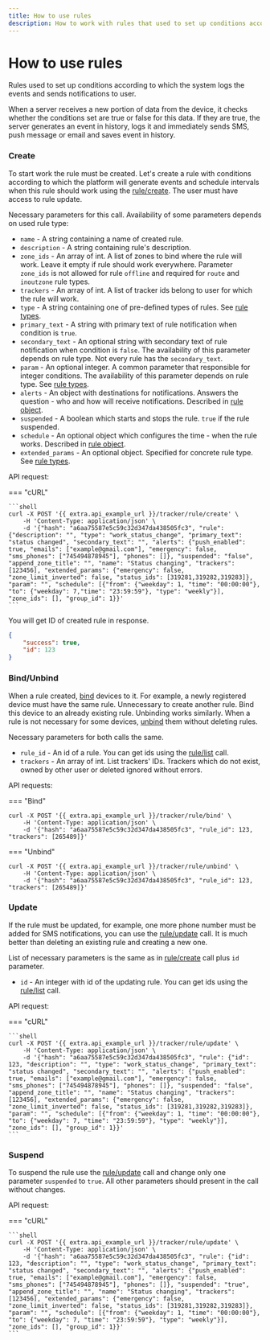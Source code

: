 ```yaml
---
title: How to use rules
description: How to work with rules that used to set up conditions according to which the system logs the events and sends notifications to user.
---
```


# How to use rules

Rules used to set up conditions according to which the system logs the events and sends notifications to user.

When a server receives a new portion of data from the device, it checks whether the conditions set are true 
or false for this data. If they are true, the server generates an event in history, logs it and immediately sends SMS,
push message or email and saves event in history.
 
### Create

To start work the rule must be created. Let's create a rule with conditions according to which the platform will generate events and schedule intervals when this
 rule should work using the [rule/create](../resources/tracking/tracker/rules/rule.md#create). The user must have access to rule update.

Necessary parameters for this call. Availability of some parameters depends on used rule type:

* `name` - A string containing a name of created rule.
* `description` - A string containing rule's description.
* `zone_ids` - An array of int. A list of zones to bind where the rule will work. Leave it empty if rule should work 
everywhere. Parameter `zone_ids` is not allowed for rule `offline` and required for `route` and `inoutzone` rule types.
* `trackers` - An array of int. A list of tracker ids belong to user for which the rule will work.
* `type` - A string containing one of pre-defined types of rules. See [rule types](../resources/tracking/tracker/rules/rule_types.md).
* `primary_text` - A string with primary text of rule notification when condition is `true`.
* `secondary_text` - An optional string with secondary text of rule notification when condition is `false`. The availability of 
this parameter depends on rule type. Not every rule has the `secondary_text`.
* `param` - An optional integer. A common parameter that responsible for integer conditions. 
The availability of this parameter depends on rule type. See [rule types](../resources/tracking/tracker/rules/rule_types.md). 
* `alerts` - An object with destinations for notifications. Answers the question - who and how will receive notifications. Described in [rule object](../resources/tracking/tracker/rules/rule.md).
* `suspended` - A boolean which starts and stops the rule. `true` if the rule suspended.
* `schedule` - An optional object which configures the time - when the rule works. Described in [rule object](../resources/tracking/tracker/rules/rule.md).
* `extended_params` - An optional object. Specified for concrete rule type. See [rule types](../resources/tracking/tracker/rules/rule_types.md).

API request:

=== "cURL"

    ```shell
    curl -X POST '{{ extra.api_example_url }}/tracker/rule/create' \
        -H 'Content-Type: application/json' \
        -d '{"hash": "a6aa75587e5c59c32d347da438505fc3", "rule": {"description": "", "type": "work_status_change", "primary_text": "status changed", "secondary_text": "", "alerts": {"push_enabled": true, "emails": ["example@gmail.com"], "emergency": false, "sms_phones": ["745494878945"], "phones": []}, "suspended": "false", "append_zone_title": "", "name": "Status changing", "trackers": [123456], "extended_params": {"emergency": false, "zone_limit_inverted": false, "status_ids": [319281,319282,319283]}, "param": "", "schedule": [{"from": {"weekday": 1, "time": "00:00:00"}, "to": {"weekday": 7,"time": "23:59:59"}, "type": "weekly"}], "zone_ids": [], "group_id": 1}}'
    ```

You will get ID of created rule in response. 

```json
{
    "success": true,
    "id": 123
}
```

### Bind/Unbind

When a rule created, [bind](../resources/tracking/tracker/rules/rule.md#bind) devices to it. For example, a newly registered device must have the same rule. Unnecessary
to create another rule. Bind this device to an already existing rule.
Unbinding works similarly. When a rule is not necessary for some devices, [unbind](../resources/tracking/tracker/rules/rule.md#unbind) them without deleting rules.

Necessary parameters for both calls the same.
 
* `rule_id` - An id of a rule. You can get ids using the [rule/list](../resources/tracking/tracker/rules/rule.md#list) call.
* `trackers` - An array of int. List trackers' IDs. Trackers which do not exist, owned by other user or deleted ignored without errors.
 
API requests:
 
=== "Bind"

 ```shell
 curl -X POST '{{ extra.api_example_url }}/tracker/rule/bind' \
     -H 'Content-Type: application/json' \
     -d '{"hash": "a6aa75587e5c59c32d347da438505fc3", "rule_id": 123, "trackers": [265489]}'
 ```

=== "Unbind"

 ```shell
 curl -X POST '{{ extra.api_example_url }}/tracker/rule/unbind' \
     -H 'Content-Type: application/json' \
     -d '{"hash": "a6aa75587e5c59c32d347da438505fc3", "rule_id": 123, "trackers": [265489]}'
 ```

### Update

If the rule must be updated, for example, one more phone number must be added for SMS notifications, you can use the 
[rule/update](../resources/tracking/tracker/rules/rule.md#update) call. It is much better than deleting an existing rule and creating a new one.

List of necessary parameters is the same as in [rule/create](#create) call plus `id` parameter.

* `id` - An integer with id of the updating rule. You can get ids using the [rule/list](../resources/tracking/tracker/rules/rule.md#list) call.

API request:

=== "cURL"

    ```shell
    curl -X POST '{{ extra.api_example_url }}/tracker/rule/update' \
        -H 'Content-Type: application/json' \
        -d '{"hash": "a6aa75587e5c59c32d347da438505fc3", "rule": {"id": 123, "description": "", "type": "work_status_change", "primary_text": "status changed", "secondary_text": "", "alerts": {"push_enabled": true, "emails": ["example@gmail.com"], "emergency": false, "sms_phones": ["745494878945"], "phones": []}, "suspended": "false", "append_zone_title": "", "name": "Status changing", "trackers": [123456], "extended_params": {"emergency": false, "zone_limit_inverted": false, "status_ids": [319281,319282,319283]}, "param": "", "schedule": [{"from": {"weekday": 1, "time": "00:00:00"}, "to": {"weekday": 7, "time": "23:59:59"}, "type": "weekly"}], "zone_ids": [], "group_id": 1}}'
    ```
 
### Suspend

To suspend the rule use the [rule/update](../resources/tracking/tracker/rules/rule.md#update) call and change only one parameter `suspended` to `true`. All other parameters 
should present in the call without changes.
 
API request:

=== "cURL"

    ```shell
    curl -X POST '{{ extra.api_example_url }}/tracker/rule/update' \
        -H 'Content-Type: application/json' \
        -d '{"hash": "a6aa75587e5c59c32d347da438505fc3", "rule": {"id": 123, "description": "", "type": "work_status_change", "primary_text": "status changed", "secondary_text": "", "alerts": {"push_enabled": true, "emails": ["example@gmail.com"], "emergency": false, "sms_phones": ["745494878945"], "phones": []}, "suspended": "true", "append_zone_title": "", "name": "Status changing", "trackers": [123456], "extended_params": {"emergency": false, "zone_limit_inverted": false, "status_ids": [319281,319282,319283]}, "param": "", "schedule": [{"from": {"weekday": 1, "time": "00:00:00"}, "to": {"weekday": 7, "time": "23:59:59"}, "type": "weekly"}], "zone_ids": [], "group_id": 1}}'
    ```